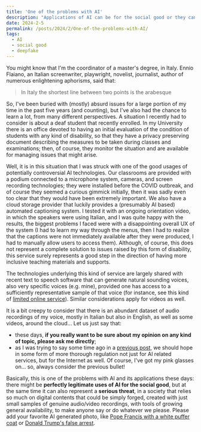```yaml
---
title: 'One of the problems with AI'
description: "Applications of AI can be for the social good or they can be terrible..."
date: 2024-2-5
permalink: /posts/2024/2/One-of-the-problems-with-AI/
tags:
  - AI
  - social good
  - deepfake
---
```


You might know that I'm the coordinator of a master's degree, in Italy. Ennio Flaiano, an Italian screenwriter, playwright, novelist, journalist, author of numerous enlightening aphorisms, said that:
> In Italy the shortest line between two points is the arabesque

So, I've been buried with (mostly) absurd issues for a large portion of my time in the past five years (and counting), but I've also had the chance to learn a lot, from many different perspectives. A situation I recently had to consider is about a deaf student that recently enrolled. In my University there is an office devoted to having an initial evaluation of the condition of students with any kind of disability, so that they have a privacy preserving document describing the measures to be taken during classes and examinations; then, of course, they monitor the situation and are available for managing issues that might arise.

Well, it is in this situation that I was struck with one of the good usages of potentially controversial AI technologies. Our classrooms are provided with a podium connected to a microphone system, cameras, and screen recording technologies; they were installed before the COVID outbreak, and of course they seemed a curious gimmick initially, then it was sadly even too clear that they would have been extremely important. We also have a cloud storage provider that luckily provides a (presumably AI based) automated captioning system. I tested it with an ongoing orientation video, in which the speakers were using Italian, and I was quite happy with the results, the biggest problems I faced were with a disappointing overall UX of the system (I had to learn my way through the menus, then I had to realize that the captions were not immediately available after they were produced, I had to manually allow users to access them). Although, of course, this does not represent a complete solution to issues raised by this form of disability, this service surely represents a good step in the direction of having more inclusive teaching materials and supports.

The technologies underlying this kind of service are largely shared with recent text to speech software that can generate natural sounding voices, also very specific voices (e.g. mine), provided one has access to a sufficiently representative sample of that voice (for instance, see this kind of [limited online service](https://speechify.com/voice-cloning/)). Similar considerations apply for videos as well.

It is a bit creepy to consider that there is an abundant dataset of audio recordings of my voice, mostly in Italian but also in English, as well as some videos, around the cloud... Let us just say that:

- these days, __if you really want to be sure about my opinion on any kind of topic, please ask me directly__;
- as I was trying to say some time ago in a [previous post](https://giuseppevizzari.github.io/posts/2023/12/Around-the-AI-act/), we should hope in some form of more thorough regulation not just for AI related services, but for the Internet as well. Of course, I've got my pink glasses on... so, always consider the previous bullet!

Basically, this is one of the problems with AI and its applications these days: there might be __perfectly legitimate uses of AI for the social good__, but at the same time it can also represent a __serious threat__, in a society that relies so much on digital contents that could be simply forged, created with just small samples of genuine audio/video recordings, with tools of growing general availability, to make anyone say or do whatever we please. Please add your favorite AI generated photo, like [Pope Francis with a white puffer coat](https://www.forbes.com/sites/mattnovak/2024/01/24/pope-francis-warns-of-ai-dangers-after-fake-image-of-himself-went-viral/?sh=3dc0d6df5aa0) or [Donald Trump's false arrest](https://www.bbc.com/news/world-us-canada-65069316).
